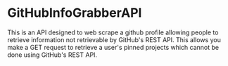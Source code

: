 # GitHubInfoGrabberAPI
 This is an API designed to web scrape a github profile allowing people to retrieve information not retrievable by GitHub's REST API. This allows you make a GET request to retrieve a user's pinned projects which cannot be done using GitHub's REST API.
